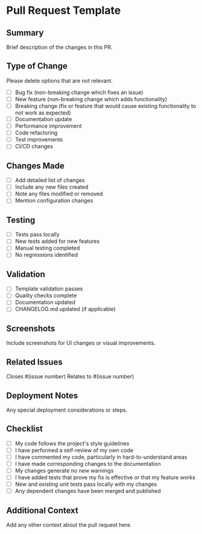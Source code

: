 # Pull Request Template

## Summary

Brief description of the changes in this PR.

## Type of Change

Please delete options that are not relevant.

- [ ] Bug fix (non-breaking change which fixes an issue)
- [ ] New feature (non-breaking change which adds functionality)
- [ ] Breaking change (fix or feature that would cause existing functionality to not work as
      expected)
- [ ] Documentation update
- [ ] Performance improvement
- [ ] Code refactoring
- [ ] Test improvements
- [ ] CI/CD changes

## Changes Made

- [ ] Add detailed list of changes
- [ ] Include any new files created
- [ ] Note any files modified or removed
- [ ] Mention configuration changes

## Testing

- [ ] Tests pass locally
- [ ] New tests added for new features
- [ ] Manual testing completed
- [ ] No regressions identified

## Validation

- [ ] Template validation passes
- [ ] Quality checks complete
- [ ] Documentation updated
- [ ] CHANGELOG.md updated (if applicable)

## Screenshots

Include screenshots for UI changes or visual improvements.

## Related Issues

Closes #(issue number) Relates to #(issue number)

## Deployment Notes

Any special deployment considerations or steps.

## Checklist

- [ ] My code follows the project's style guidelines
- [ ] I have performed a self-review of my own code
- [ ] I have commented my code, particularly in hard-to-understand areas
- [ ] I have made corresponding changes to the documentation
- [ ] My changes generate no new warnings
- [ ] I have added tests that prove my fix is effective or that my feature works
- [ ] New and existing unit tests pass locally with my changes
- [ ] Any dependent changes have been merged and published

## Additional Context

Add any other context about the pull request here.
